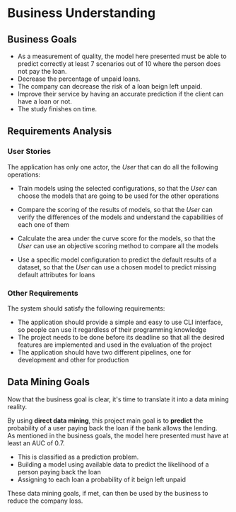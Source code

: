# Business Understanding

## Business Goals

- As a measurement of quality, the model here presented must be able to predict correctly at least 7 scenarios out of 10 where the person does not pay the loan. 
- Decrease the percentage of unpaid loans.
- The company can decrease the risk of a loan beign left unpaid.
- Improve their service by having an accurate prediction if the client can have a loan or not.
- The study finishes on time.

## Requirements Analysis
### User Stories

The application has only one actor, the *User* that can do all the following operations:

- Train models using the selected configurations,
  so that the *User* can choose the models that are going to be used for the other operations

- Compare the scoring of the results of models, 
  so that the *User* can verify the differences of the models and understand the capabilities of each one of them

- Calculate the area under the curve score for the models,
  so that the *User* can use an objective scoring method to compare all the models

- Use a specific model configuration to predict the default results of a dataset,
  so that the *User* can use a chosen model to predict missing default attributes for loans

### Other Requirements

The system should satisfy the following requirements:

- The application should provide a simple and easy to use CLI interface, so people can use it regardless of their programming knowledge
- The project needs to be done before its deadline so that all the desired features are implemented and used in the evaluation of the project
- The application should have two different pipelines, one for development and other for production

## Data Mining Goals

Now that the business goal is clear, it's time to translate it into a data mining reality. 

By using __direct data mining__, this project main goal is to __predict__ the probability of a user paying back the loan if the bank allows the lending.     
As mentioned in the business goals, the model here presented must have at least an AUC of 0.7. 

- This is classified as a prediction problem.
- Building a model using available data to predict the likelihood of a person paying back the loan
- Assigning to each loan a probability of it beign left unpaid

These data mining goals, if met, can then be used by the business to reduce the company loss.
